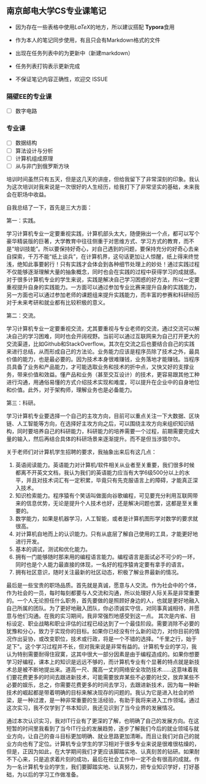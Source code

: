 ## 南京邮电大学CS专业课笔记

+ 因为存在一些表格中使用$LaTeX$的地方，所以建议搭配 **Typora**食用 

+ 作为本人的笔记同步使用，有且只会有Markdown格式的文件

+ 出现在任务列表中的为更新中（新建markdown）

+ 任务列表打钩表示更新完成
+ 不保证笔记内容正确性，欢迎交 ISSUE

### 隔壁EE的专业课

- [ ] 数字电路

### 专业课

- [ ] 数据结构
- [ ] 算法设计与分析
- [ ] 计算机组成原理
- [ ] 从与非门到俄罗斯方块

培训时间虽然只有五天，但是这几天的讲座，但给我留下了非常深刻的印象。我认为这次培训对我来说是一次很好的人生经历，给我打下了非常坚实的基础，未来我会在职场中收益。

自我总结了一下，首先是三大方面：

第一：实践。

学习计算机专业一定要重视实践，计算机部头太大，随便揪出一个点，都可以写个豪华精装版的巨著，大学教育中往往侧重于对思维方式、学习方式的教育，而不是“培训技能”。所以要保持好奇心，对自己遇到的问题，要保持充分的好奇心去亲自探索，千万不能“纸上谈兵”，在计算机界，这句话更加让人惊醒，纸上得来终觉浅，绝知此事要躬行！只有实践才会体会到各种细节处理上的妙处！通过实践过程不仅能够逐渐理解大量的抽象概念，同时也会在实践的过程中获得学习的成就感。对于很多计算机专业的学生来说，实践是解决自己学习困惑的好方法，所以一定要重视提升自身的实践能力。一方面可以通过参加专业比赛来提升自身的实践能力，另一方面也可以通过参加老师的课题组来提升实践能力，而丰富的参赛和科研经历对于未来考研和就业都有比较积极的意义。

第二：交流。

学习计算机专业一定要重视交流，尤其要重视与专业老师的交流，通过交流可以解决自己的学习困难，同时也会开阔视野。当前可以通过互联网来为自己打开更大的交流渠道，比如Github和StackOverflow。其次在交流之后也要结合自己的实践来进行总结，从而形成自己的方法论。业务能力应该是程序员除了技术之外，最具价值的能力，也是最必要的。因为技术本身很难赚钱，业务落地才能赚钱。当程序员具备了业务和产品能力，才可能选取业务和技术的折中点，又快又好的支撑业务，带来价值和效益。懂产品和业务（甚至交互设计）的技术，更容易跟其他工种进行沟通，用通俗易懂的方式介绍技术实现和难度，可以提升在企业中的自身地位和价值。此外，对于架构师，理解业务也是必备能力。

第三：科研。

学习计算机专业要选择一个自己的主攻方向，目前可以重点关注一下大数据、区块链、人工智能等方向，在选择好主攻方向之后，可以围绕主攻方向来组织知识结构，同时要培养自己的科研能力，科研能力的培养需要一个过程，前期需要完成大量的输入，然后再结合具体的科研场景来逐渐提升。而不是但当涉猎尔尔。

关于老师们对计算机学生招聘的要求，我抽象出来后有这几点：

1. 英语阅读能力。英语能力对计算机/软件相关从业者至关重要，我们很多时候都离不开英文文档，我认为我们的英语能力应当有大学6级500分以上的水平，并且对技术词汇有一定积累，毕竟只有先克服语言上的障碍，才能真正深入技术。
2. 知识检索能力。程序猿有个笑话叫做面向谷歌编程，可见要充分利用互联网带来的信息优势，无论是提升个人技术也好，还是解决问题也罢，这都是至关重要的。
3. 数学能力，如果是机器学习，人工智能，或者是计算机图形学对数学的要求就很高。
4. 对计算机自地而上的认识能力。只有从底层了解自己使用的工具，才能更好地进行开发。
5. 基本的调试，测试和优化能力。
6. 拥有一门能够随时那来用的编程语言能力。编程语言是面试必不可少的一环，同时也是个人能力最直接的体现，一名好的程序猿肯定要有拿手的语言。
7. 拥有社区意识，随时关注最新的社区动态，积极了解业界最新的情况。

最后是一些宝贵的职场品质。首先就是真诚，愿意与人交流。作为社会中的个体，作为社会的一员，每时每刻都要与人交流和沟通，所以处理好人际关系是非常重要的。一个人无论担任什么职务，首先要做的是照顾好身边的人，也就是更好地融入自己所属的团队。为了更好地融入团队，你必须诚实守信，对同事真诚相待，并愿意与他们沟通。在我的实习期间，我非常强烈地感受到这一点。
		其次是内省、目标设定、职业战略和职业评估的过程已经达到了一个最佳阶段。需要消除不必要的犹豫和分心，致力于实现你的目标。如果你已经没有什么新的动力，对你目前的情况作出妥协，或改变职位，技术或行政，将是一个不错的选择。"千里之行，始于足下"。这个学习过程并不长，但对我来说是非常有益的。计算机专业的学习，我认为特别需要耐得住寂寞，这其中很大一部分因素是由于编程造成的。如果你想要学习好编程，课本上的知识是远远不够的，而计算机专业有个显著的特点就是新技术总是被不断地提出来。道高一尺、魔高一丈的网络安全攻防技术……这意味着我们要花费更多的时间去跟进新技术，可能需要放弃某些不必要的社交，放弃某些不必要的娱乐，总之，你需要花费更多的时间去学习，去跟进新技术，因为每一种新技术的崛起都是带着明确的目标来解决现存的问题的。我认为它是进入社会的桥梁，是一种过渡，是一种非常重要的生活经验，有助于我将来进入工作领域。通过这次实习，我不仅学到了书本知识，我还见识到了当今业界的发展情况。

通过本次认识实习，我对IT行业有了更深的了解，也明确了自己的发展方向。在这短暂的时间里我看到了当今IT行业的发展趋势，逐步了解我们今后的就业领域与就业方向，让自己的奋斗目标更加明确、就业思路更加清晰。而且让我们对自己的就业方向也有了定位。计算机专业学生的学习相对于很多专业来说是很难很枯燥的，但是，正因为如此，在大学期间我们才更应该脚踏实地、认真刻苦的钻研。如果耐不下心来，只是追求着片刻的成功，最后在社会工作中一定不会有很高的成就。作为一名计算机专业的学生，我们要脚踏实地、认真努力，把专业知识学好，打好基础，为以后的学习工作做准备。

